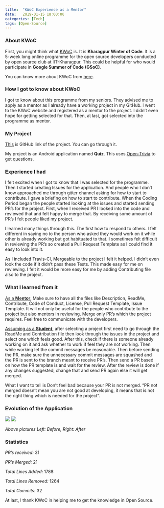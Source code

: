```yaml
---
title:  "KWoC Experience as a Mentor"
date:   2019-01-15 18:00:00
categories: [Tech]
tags: [Open-Source]
---
```

### About KWoC

First, you might think what <ins>KWoC</ins> is. It is **Kharagpur Winter of Code**. It is a 5-week long online programme for the open source developers conducted by open source club at IIT-Kharagpur. This could be helpful for who would participate in **Google Summer of Code** **(GSoC)**.

You can know more about KWoC from [here][kwoc].

### How I got to know about KWoC

I got to know about this programme from my seniors. They advised me to apply as a mentor as I already have a working project in my GitHub. I went to the KWoC website and registered as a mentor to the project. I didn’t even hope for getting selected for that. Then, at last, got selected into the programme as mentor.

### My Project

[This][project] is GitHub link of the project. You can go through it.

My project is an Android application named **Quiz**. This uses [Open-Trivia][open-trivia] to get questions.

### Experience I had

I felt excited when I got to know that I was selected for the programme. Then I started creating Issues for the application. And people who I don’t know approached me through gitter channel asking for how to start to contribute. I gave a briefing on how to start to contribute. When the Coding Period began the people started looking at the issues and started sending PR’s for the project. First, when I received PR I looked into the code and reviewed that and felt happy to merge that. By receiving some amount of PR’s I felt people liked my project.

I learned many things through this. The first how to respond to others. I felt different in saying no to the person who asked they would work on it while other is already working but got habituated to that. I sometimes felt difficult in reviewing the PR’s so created a Pull Request Template as I could find it easy to look into it.

As I included Travis-CI, Mergeable to the project I felt it helped. I didn’t even look the code if it didn’t pass these Tests. This made easy for me on reviewing. I felt it would be more easy for me by adding Contributing file also to the project.

### What I learned from it

<ins>As a **Mentor**</ins>, Make sure to have all the files like Description, ReadMe, Contribute, Code of Conduct, License, Pull Request Template, Issue Template. It will not only be useful for the people who contribute to the project but also mentors in reviewing. Merge only PR’s which the project requires. Feel free to communicate with the developers.

<ins>Assuming as a **Student**</ins>, after selecting a project first need to go through the ReadMe and Contribution file then look through the issues in the project and select one which feels good. After this, check if there is someone already working on it and ask whether to work if feel they are not working. Then while working let the commit messages be reasonable. Then before sending the PR, make sure the unnecessary commit messages are squashed and the PR is sent to the branch meant to receive PR’s. Then send a PR based on how the PR template is and wait for the review. After the review is done if any changes suggested, change that and send PR again else it will get merged.

What I want to tell is Don’t feel bad because your PR is not merged. “PR not merged doesn’t mean you are not good at developing, it means that is not the right thing which is needed for the project”.

### Evolution of the Application

<img src="{{site.baseurl}}//assets/posts/kwoc-experience/before.jpg">
<img src="{{site.baseurl}}//assets/posts/kwoc-experience/after.jpg">

*Above pictures Left: Before, Right: After*

### Statistics

*PR’s received:* 31

*PR’s Merged:* 21

*Total Lines Added:* 1788

*Total Lines Removed:* 1264

*Total Commits:* 32

At last, I thank KWoC in helping me to get the knowledge in Open Source.

[kwoc]:         https://kwoc.kossiitkgp.org/
[project]:      https://github.com/immadisairaj/Quiz
[open-trivia]:  https://opentdb.com/